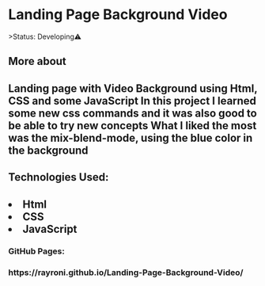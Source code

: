 <h1>Landing Page Background Video</h1>
>Status: Developing⚠️

<h2>More about<h2>
Landing page with Video Background using Html, CSS and some JavaScript
In this project I learned some new css commands and it was also good to be able to try new concepts
What I liked the most was the mix-blend-mode, using the blue color in the background

<h2>Technologies Used:<h2>
 <li>Html</li>
 <li>CSS</li>
 <li>JavaScript</li>
<h3>GitHub Pages:<h3>
https://rayroni.github.io/Landing-Page-Background-Video/
